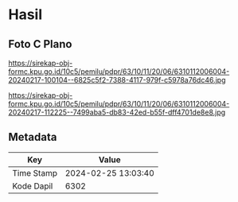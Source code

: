# Hasil

## Foto C Plano

https://sirekap-obj-formc.kpu.go.id/10c5/pemilu/pdpr/63/10/11/20/06/6310112006004-20240217-100104--6825c5f2-7388-4117-979f-c5978a76dc46.jpg

https://sirekap-obj-formc.kpu.go.id/10c5/pemilu/pdpr/63/10/11/20/06/6310112006004-20240217-112225--7499aba5-db83-42ed-b55f-dff4701de8e8.jpg


## Metadata

| Key        | Value               |
| ---------- | ------------------- |
| Time Stamp | 2024-02-25 13:03:40 |
| Kode Dapil | 6302                |



